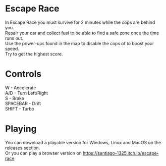 # Escape Race
In Escape Race you must survive for 2 minutes while the cops are behind you.  
Repair your car and collect fuel to be able to find a safe zone once the time runs out.  
Use the power-ups found in the map to disable the cops of to boost your speed.  
Try to get the highest score.

# Controls
W - Accelerate  
A/D - Turn Left/Right  
S - Brake  
SPACEBAR - Drift  
SHIFT - Turbo

# Playing
You can download a playable version for Windows, Linux and MacOS on the releases section.  
Or you can play a browser version on https://santiago-1325.itch.io/escape-race
